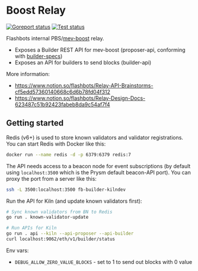 # Boost Relay

[![Goreport status](https://goreportcard.com/badge/github.com/flashbots/boost-relay)](https://goreportcard.com/report/github.com/flashbots/boost-relay)
[![Test status](https://github.com/flashbots/boost-relay/workflows/Checks/badge.svg)](https://github.com/flashbots/boost-relay/actions?query=workflow%3A%22Checks%22)

Flashbots internal PBS/[mev-boost](https://github.com/flashbots/mev-boost/) relay.

* Exposes a Builder REST API for mev-boost (proposer-api, conforming with [builder-specs](https://ethereum.github.io/builder-specs/#/Builder))
* Exposes an API for builders to send blocks (builder-api)

More information:

* https://www.notion.so/flashbots/Relay-API-Brainstorms-cf5edd57360140668c6d6b78fd04f312
* https://www.notion.so/flashbots/Relay-Design-Docs-623487c51b92423fabeb8da9c54af7f4

## Getting started

Redis (v6+) is used to store known validators and validator registrations. You can start Redis with Docker like this:

```bash
docker run --name redis -d -p 6379:6379 redis:7
```

The API needs access to a beacon node for event subscriptions (by default using `localhost:3500` which is the Prysm default beacon-API port). You can proxy the port from a server like this:

```bash
ssh -L 3500:localhost:3500 fb-builder-kilndev
```

Run the API for Kiln (and update known validators first):

```bash
# Sync known validators from BN to Redis
go run . known-validator-update

# Run APIs for Kiln
go run . api --kiln --api-proposer --api-builder
curl localhost:9062/eth/v1/builder/status
```

Env vars:

* `DEBUG_ALLOW_ZERO_VALUE_BLOCKS` - set to 1 to send out blocks with 0 value